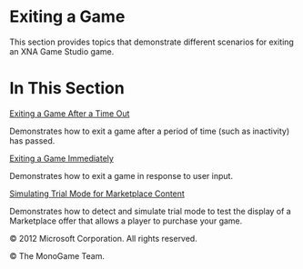 

# Exiting a Game

This section provides topics that demonstrate different scenarios for exiting an XNA Game Studio game.

# In This Section

[Exiting a Game After a Time Out](AppModel_HowTo_TimingOut.md)

Demonstrates how to exit a game after a period of time (such as inactivity) has passed.

[Exiting a Game Immediately](AppModel_HowTo_ExitNow.md)

Demonstrates how to exit a game in response to user input.

[Simulating Trial Mode for Marketplace Content](TrialModeAndMarketplace.md)

Demonstrates how to detect and simulate trial mode to test the display of a Marketplace offer that allows a player to purchase your game.

© 2012 Microsoft Corporation. All rights reserved.  

© The MonoGame Team.
